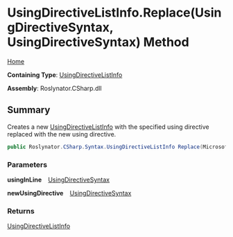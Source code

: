 # UsingDirectiveListInfo\.Replace\(UsingDirectiveSyntax, UsingDirectiveSyntax\) Method

[Home](../../../../../README.md)

**Containing Type**: [UsingDirectiveListInfo](../README.md)

**Assembly**: Roslynator\.CSharp\.dll

## Summary

Creates a new [UsingDirectiveListInfo](../README.md) with the specified using directive replaced with the new using directive\.

```csharp
public Roslynator.CSharp.Syntax.UsingDirectiveListInfo Replace(Microsoft.CodeAnalysis.CSharp.Syntax.UsingDirectiveSyntax usingInLine, Microsoft.CodeAnalysis.CSharp.Syntax.UsingDirectiveSyntax newUsingDirective)
```

### Parameters

**usingInLine** &ensp; [UsingDirectiveSyntax](https://docs.microsoft.com/en-us/dotnet/api/microsoft.codeanalysis.csharp.syntax.usingdirectivesyntax)

**newUsingDirective** &ensp; [UsingDirectiveSyntax](https://docs.microsoft.com/en-us/dotnet/api/microsoft.codeanalysis.csharp.syntax.usingdirectivesyntax)

### Returns

[UsingDirectiveListInfo](../README.md)


